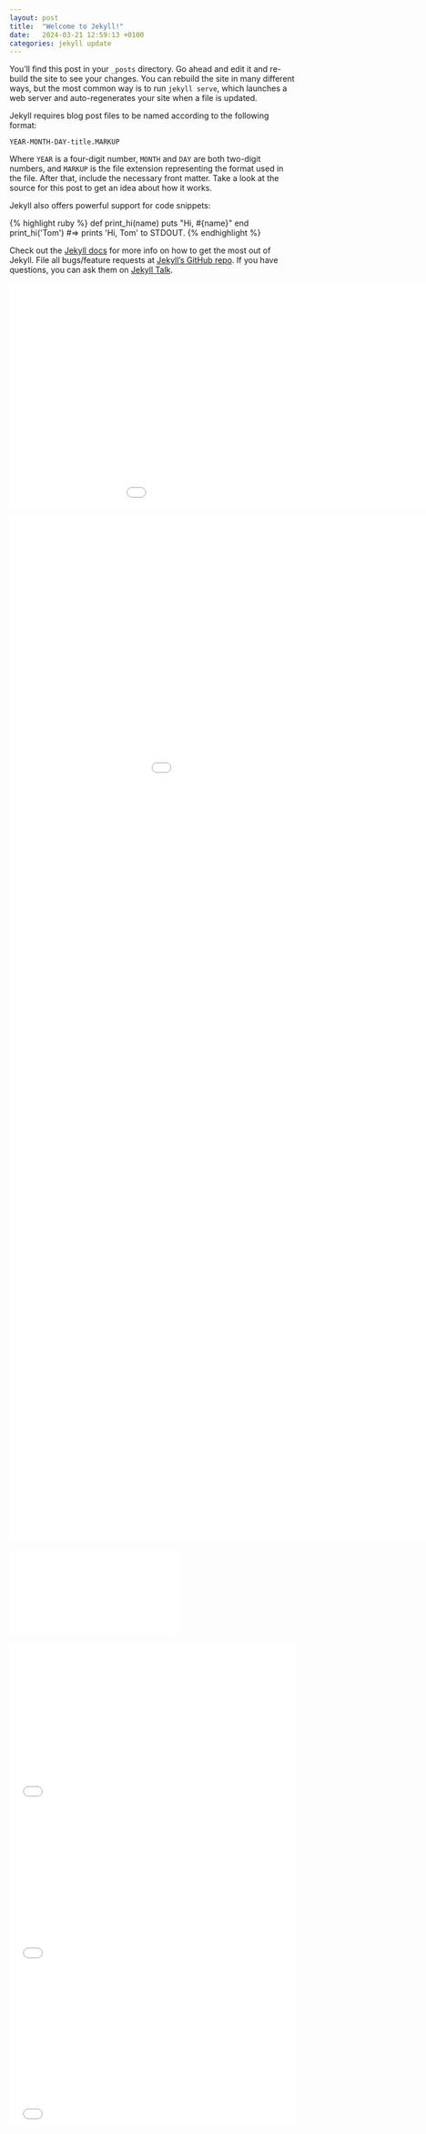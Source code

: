 ```yaml
---
layout: post
title:  "Welcome to Jekyll!"
date:   2024-03-21 12:59:13 +0100
categories: jekyll update
---
```

You’ll find this post in your `_posts` directory. Go ahead and edit it and re-build the site to see your changes. You can rebuild the site in many different ways, but the most common way is to run `jekyll serve`, which launches a web server and auto-regenerates your site when a file is updated.

Jekyll requires blog post files to be named according to the following format:

`YEAR-MONTH-DAY-title.MARKUP`

Where `YEAR` is a four-digit number, `MONTH` and `DAY` are both two-digit numbers, and `MARKUP` is the file extension representing the format used in the file. After that, include the necessary front matter. Take a look at the source for this post to get an idea about how it works.

Jekyll also offers powerful support for code snippets:

{% highlight ruby %}
def print_hi(name)
  puts "Hi, #{name}"
end
print_hi('Tom')
#=> prints 'Hi, Tom' to STDOUT.
{% endhighlight %}

Check out the [Jekyll docs][jekyll-docs] for more info on how to get the most out of Jekyll. File all bugs/feature requests at [Jekyll’s GitHub repo][jekyll-gh]. If you have questions, you can ask them on [Jekyll Talk][jekyll-talk].

<embed 
       type="text/html" 
       src="/1.html"
       width="1100"
       height="400"
       >

<embed 
       type="text/html" 
       src="/2.html"
       width="1100"
       height="1800"
       >      

<embed 
       type="text/html" 
       src="/3.html"
       >    

<div class="embed-responsive">
<embed type="text/html" src="/1.html"></embed>
</div>

<div class="embed-responsive">
<embed type="text/html" src="/2.html"></embed>
</div>

<div class="embed-responsive">
<embed type="text/html" src="/3.html"></embed>
</div>

[jekyll-docs]: https://jekyllrb.com/docs/home
[jekyll-gh]:   https://github.com/jekyll/jekyll
[jekyll-talk]: https://talk.jekyllrb.com/

<style>
.embed-responsive {
    overflow: hidden;
    padding-bottom: 56.25%; /* Aspect ratio */
    position: relative;
    height: 0;
}

.embed-responsive embed {
    border: 0;
    height: 100%;
    left: 0;
    position: absolute;
    top: 0;
    width: 100%;
}
</style>

